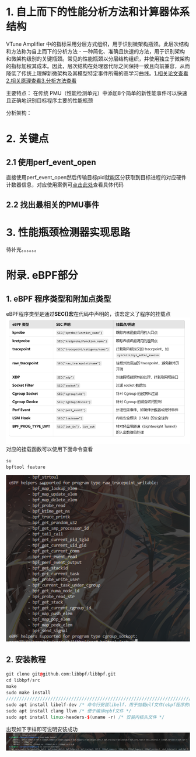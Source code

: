 # 1. 自上而下的性能分析方法和计算器体系结构
VTune Amplifier 中的指标采用分层方式组织，用于识别微架构瓶颈。此层次结构和方法称为自上而下的分析方法 - 一种简化、准确且快速的方法，用于识别架构和微架构级别的关键瓶颈。常见的性能瓶颈以分层结构组织，并使用独立于微架构的指标加权其成本。因此，层次结构在处理器代际之间保持一致且向前兼容，从而降低了传统上理解新微架构及其模型特定事件所需的高学习曲线。[1.相关论文查看](https://www.intel.com/content/www/us/en/developer/articles/technical/understanding-how-general-exploration-works-in-intel-vtune-amplifier-xe.html)  [2.相关原理查看](https://www.intel.com/content/www/us/en/developer/articles/technical/understanding-how-general-exploration-works-in-intel-vtune-amplifier-xe.html)[3.分析方法查看](https://www.intel.com/content/www/us/en/docs/vtune-profiler/cookbook/2023-0/top-down-microarchitecture-analysis-method.html#GUID-FEA77CD8-F9F1-446A-8102-07D3234CDB68)

主要特点： 在传统 PMU（性能检测单元）中添加8个简单的新性能事件可以快速且正确地识别目标程序主要的性能瓶颈

分析架构：

# 2. 关键点
## 2.1 使用perf_event_open 
直接使用perf_event_open然后传输目标pid就能区分获取到目标进程的对应硬件计数器信息，对应使用案例可[点击此处](demo/READMD.md)查看具体代码

## 2.2 找出最相关的PMU事件


# 3. 性能瓶颈检测器实现思路
待补充。。。。。。



# 附录. eBPF部分
## 1.  eBPF 程序类型和附加点类型
eBPF程序类型是通过**SEC()宏**在代码中声明的，该宏定义了程序的挂载点
![Alt text](image/image-1.png)
对应的挂载函数可以使用下面命令查看
```c++
su
bpftool feature
```
![Alt text](image/image-2.png)

## 2. 安装教程
```c++
git clone git@github.com:libbpf/libbpf.git
cd libbpf/src
make
sudo make install
////////////////////////////////////////////////////////////////////////////////////////////////////////////////////////
sudo apt install libelf-dev /* 命令行安装libelf，用于加载elf文件(ebpf程序的输出格式) */
sudo apt install clang llvm /* 便于编译epbf文件 */
sudo apt install linux-headers-$(uname -r) /* 安装内核头文件 */
```
出现如下字样即可说明安装成功
![Alt text](image/image.png)

